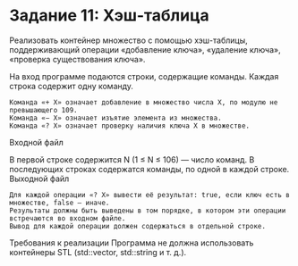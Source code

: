 # Задание 11: Хэш-таблица

Реализовать контейнер множество с помощью хэш-таблицы, поддерживающий операции «добавление ключа», «удаление ключа», «проверка существования ключа».

На вход программе подаются строки, содержащие команды. Каждая строка содержит одну команду.

    Команда «+ X» означает добавление в множество числа X, по модулю не превышающего 109.
    Команда «− X» означает изъятие элемента из множества.
    Команда «? X» означает проверку наличия ключа X в множестве.

Входной файл

В первой строке содержится N (1 ≤ N ≤ 106) — число команд. В последующих строках содержатся команды, по одной в каждой строке.
Выходной файл

    Для каждой операции «? Х» вывести её результат: true, если ключ есть в множестве, false – иначе.
    Результаты должны быть выведены в том порядке, в котором эти операции встречаются во входном файле.
    Вывод для каждой операции должен содержаться в отдельной строке.

Требования к реализации
Программа не должна использовать контейнеры STL (std::vector, std::string и т. д.).
